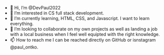 - 👋 Hi, I’m @DevPaul2022
- 👀 I’m interested in CS full stack development.
- 🌱 I’m currently learning, HTML, CSS, and Javascript. I want to learn everything.
- 💞️ I’m looking to collaborate on my own projects as well as landing a job with a local business when I feel well equipted with the right knowledge.
- 📫 How to reach me I can be reached directly on GitHub or isnstagram @paul_ontko.

<!---
DevPaul2022/DevPaul2022 is a ✨ special ✨ repository because its `README.md` (this file) appears on your GitHub profile.
You can click the Preview link to take a look at your changes.
--->
